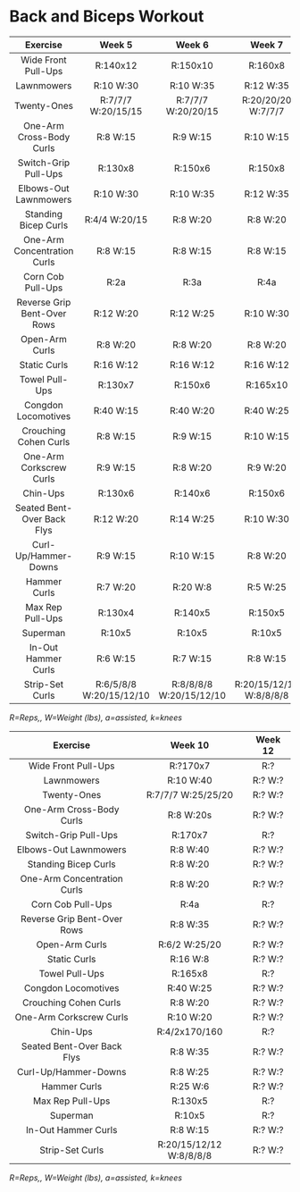 # Back and Biceps Workout

|Exercise|Week 5|Week 6|Week 7|
|:---:|:---:|:---:|:---:|
|Wide Front Pull-Ups|R:140x12|R:150x10|R:160x8|
|Lawnmowers|R:10 W:30|R:10 W:35|R:12 W:35|
|Twenty-Ones|R:7/7/7 W:20/15/15|R:7/7/7 W:20/20/15|R:20/20/20 W:7/7/7|
|One-Arm Cross-Body Curls|R:8 W:15|R:9 W:15|R:10 W:15|
|Switch-Grip Pull-Ups|R:130x8|R:150x6|R:150x8|R:160x5|
|Elbows-Out Lawnmowers|R:10 W:30|R:10 W:35|R:12 W:35|
|Standing Bicep Curls|R:4/4 W:20/15|R:8 W:20|R:8 W:20|
|One-Arm Concentration Curls|R:8 W:15|R:8 W:15|R:8 W:15|
|Corn Cob Pull-Ups|R:2a|R:3a|R:4a|
|Reverse Grip Bent-Over Rows|R:12 W:20|R:12 W:25|R:10 W:30|
|Open-Arm Curls|R:8 W:20|R:8 W:20|R:8 W:20|
|Static Curls|R:16 W:12|R:16 W:12|R:16 W:12|
|Towel Pull-Ups|R:130x7|R:150x6|R:165x10|
|Congdon Locomotives|R:40 W:15|R:40 W:20|R:40 W:25|
|Crouching Cohen Curls|R:8 W:15|R:9 W:15|R:10 W:15|
|One-Arm Corkscrew Curls|R:9 W:15|R:8 W:20|R:9 W:20|
|Chin-Ups|R:130x6|R:140x6|R:150x6|R:160x5|
|Seated Bent-Over Back Flys|R:12 W:20|R:14 W:25|R:10 W:30|
|Curl-Up/Hammer-Downs|R:9 W:15|R:10 W:15|R:8 W:20|
|Hammer Curls|R:7 W:20|R:20 W:8|R:5 W:25|
|Max Rep Pull-Ups|R:130x4|R:140x5|R:150x5|R:150x4|
|Superman|R:10x5|R:10x5|R:10x5|R:10x5|
|In-Out Hammer Curls|R:6 W:15|R:7 W:15|R:8 W:15|
|Strip-Set Curls|R:6/5/8/8 W:20/15/12/10|R:8/8/8/8 W:20/15/12/10|R:20/15/12/10 W:8/8/8/8|

*R=Reps,, W=Weight (lbs), a=assisted, k=knees*

|Exercise|Week 10|Week 12|
|:---:|:---:|:---:|
|Wide Front Pull-Ups|R:?170x7|R:?|
|Lawnmowers|R:10 W:40|R:? W:?|
|Twenty-Ones|R:7/7/7 W:25/25/20|R:? W:?|
|One-Arm Cross-Body Curls|R:8 W:20s|R:? W:?|
|Switch-Grip Pull-Ups|R:170x7|R:?|
|Elbows-Out Lawnmowers|R:8 W:40|R:? W:?|
|Standing Bicep Curls|R:8 W:20|R:? W:?|
|One-Arm Concentration Curls|R:8 W:20|R:? W:?|
|Corn Cob Pull-Ups|R:4a|R:?|
|Reverse Grip Bent-Over Rows|R:8 W:35|R:? W:?|
|Open-Arm Curls|R:6/2 W:25/20|R:? W:?|
|Static Curls|R:16 W:8|R:? W:?|
|Towel Pull-Ups|R:165x8|R:?|
|Congdon Locomotives|R:40 W:25|R:? W:?|
|Crouching Cohen Curls|R:8 W:20|R:? W:?|
|One-Arm Corkscrew Curls|R:10 W:20|R:? W:?|
|Chin-Ups|R:4/2x170/160|R:?|
|Seated Bent-Over Back Flys|R:8 W:35|R:? W:?|
|Curl-Up/Hammer-Downs|R:8 W:25|R:? W:?|
|Hammer Curls|R:25 W:6|R:? W:?|
|Max Rep Pull-Ups|R:130x5|R:?|
|Superman|R:10x5|R:?|
|In-Out Hammer Curls|R:8 W:15|R:? W:?|
|Strip-Set Curls|R:20/15/12/12 W:8/8/8/8|R:? W:?|

*R=Reps,, W=Weight (lbs), a=assisted, k=knees*
